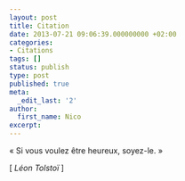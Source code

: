 ```yaml
---
layout: post
title: Citation
date: 2013-07-21 09:06:39.000000000 +02:00
categories:
- Citations
tags: []
status: publish
type: post
published: true
meta:
  _edit_last: '2'
author:
  first_name: Nico
excerpt:
---
```

<p>« Si vous voulez être heureux, soyez-le. »</p>
<p>[ <em>Léon Tolstoï</em> ]</p>
<p>&nbsp;</p>
